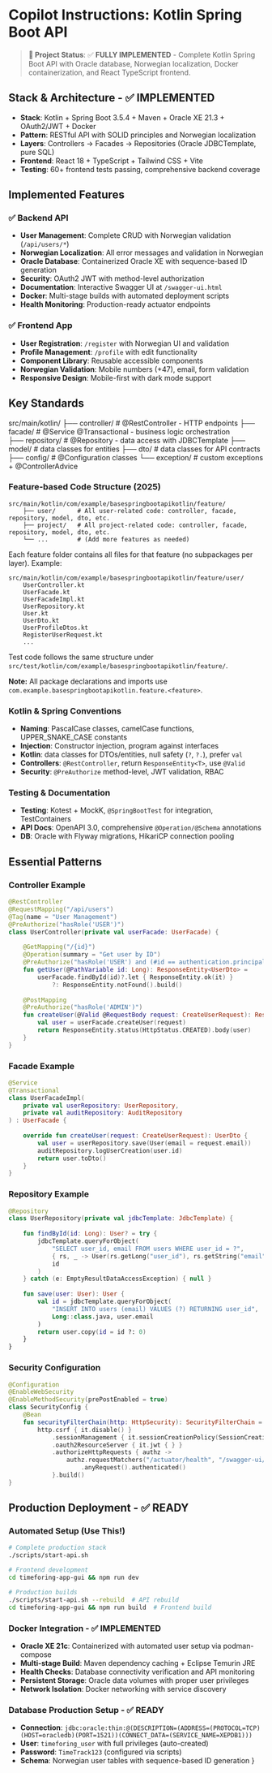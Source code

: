 # Copilot Instructions: Kotlin Spring Boot API

> **📝 Project Status**: ✅ **FULLY IMPLEMENTED** - Complete Kotlin Spring Boot API with Oracle database, Norwegian localization, Docker containerization, and React TypeScript frontend.

## Stack & Architecture - ✅ IMPLEMENTED
- **Stack**: Kotlin + Spring Boot 3.5.4 + Maven + Oracle XE 21.3 + OAuth2/JWT + Docker
- **Pattern**: RESTful API with SOLID principles and Norwegian localization
- **Layers**: Controllers → Facades → Repositories (Oracle JDBCTemplate, pure SQL)
- **Frontend**: React 18 + TypeScript + Tailwind CSS + Vite
- **Testing**: 60+ frontend tests passing, comprehensive backend coverage

## Implemented Features

### ✅ Backend API
- **User Management**: Complete CRUD with Norwegian validation (`/api/users/*`)
- **Norwegian Localization**: All error messages and validation in Norwegian
- **Oracle Database**: Containerized Oracle XE with sequence-based ID generation
- **Security**: OAuth2 JWT with method-level authorization
- **Documentation**: Interactive Swagger UI at `/swagger-ui.html`
- **Docker**: Multi-stage builds with automated deployment scripts
- **Health Monitoring**: Production-ready actuator endpoints

### ✅ Frontend App  
- **User Registration**: `/register` with Norwegian UI and validation
- **Profile Management**: `/profile` with edit functionality
- **Component Library**: Reusable accessible components
- **Norwegian Validation**: Mobile numbers (+47), email, form validation
- **Responsive Design**: Mobile-first with dark mode support

## Key Standards
src/main/kotlin/
├── controller/     # @RestController - HTTP endpoints
├── facade/         # @Service @Transactional - business logic orchestration  
├── repository/     # @Repository - data access with JDBCTemplate
├── model/          # data classes for entities
├── dto/            # data classes for API contracts
├── config/         # @Configuration classes
└── exception/      # custom exceptions + @ControllerAdvice

### Feature-based Code Structure (2025)
```
src/main/kotlin/com/example/basespringbootapikotlin/feature/
    ├── user/      # All user-related code: controller, facade, repository, model, dto, etc.
    ├── project/   # All project-related code: controller, facade, repository, model, dto, etc.
    └── ...        # (Add more features as needed)
```

Each feature folder contains all files for that feature (no subpackages per layer). Example:
```
src/main/kotlin/com/example/basespringbootapikotlin/feature/user/
    UserController.kt
    UserFacade.kt
    UserFacadeImpl.kt
    UserRepository.kt
    User.kt
    UserDto.kt
    UserProfileDtos.kt
    RegisterUserRequest.kt
    ...
```

Test code follows the same structure under `src/test/kotlin/com/example/basespringbootapikotlin/feature/`.

**Note:** All package declarations and imports use `com.example.basespringbootapikotlin.feature.<feature>`.

### Kotlin & Spring Conventions
- **Naming**: PascalCase classes, camelCase functions, UPPER_SNAKE_CASE constants
- **Injection**: Constructor injection, program against interfaces
- **Kotlin**: data classes for DTOs/entities, null safety (`?`, `?.`), prefer `val`
- **Controllers**: `@RestController`, return `ResponseEntity<T>`, use `@Valid`
- **Security**: `@PreAuthorize` method-level, JWT validation, RBAC

### Testing & Documentation
- **Testing**: Kotest + MockK, `@SpringBootTest` for integration, TestContainers
- **API Docs**: OpenAPI 3.0, comprehensive `@Operation/@Schema` annotations
- **DB**: Oracle with Flyway migrations, HikariCP connection pooling

## Essential Patterns

### Controller Example
```kotlin
@RestController
@RequestMapping("/api/users")
@Tag(name = "User Management")
@PreAuthorize("hasRole('USER')")
class UserController(private val userFacade: UserFacade) {
    
    @GetMapping("/{id}")
    @Operation(summary = "Get user by ID")
    @PreAuthorize("hasRole('USER') and (#id == authentication.principal.id or hasRole('ADMIN'))")
    fun getUser(@PathVariable id: Long): ResponseEntity<UserDto> =
        userFacade.findById(id)?.let { ResponseEntity.ok(it) } 
            ?: ResponseEntity.notFound().build()
    
    @PostMapping
    @PreAuthorize("hasRole('ADMIN')")
    fun createUser(@Valid @RequestBody request: CreateUserRequest): ResponseEntity<UserDto> {
        val user = userFacade.createUser(request)
        return ResponseEntity.status(HttpStatus.CREATED).body(user)
    }
}
```

### Facade Example
```kotlin
@Service
@Transactional
class UserFacadeImpl(
    private val userRepository: UserRepository,
    private val auditRepository: AuditRepository
) : UserFacade {
    
    override fun createUser(request: CreateUserRequest): UserDto {
        val user = userRepository.save(User(email = request.email))
        auditRepository.logUserCreation(user.id)
        return user.toDto()
    }
}
```

### Repository Example
```kotlin
@Repository
class UserRepository(private val jdbcTemplate: JdbcTemplate) {
    
    fun findById(id: Long): User? = try {
        jdbcTemplate.queryForObject(
            "SELECT user_id, email FROM users WHERE user_id = ?",
            { rs, _ -> User(rs.getLong("user_id"), rs.getString("email")) },
            id
        )
    } catch (e: EmptyResultDataAccessException) { null }
    
    fun save(user: User): User {
        val id = jdbcTemplate.queryForObject(
            "INSERT INTO users (email) VALUES (?) RETURNING user_id",
            Long::class.java, user.email
        )
        return user.copy(id = id ?: 0)
    }
}
```

### Security Configuration
```kotlin
@Configuration
@EnableWebSecurity
@EnableMethodSecurity(prePostEnabled = true)
class SecurityConfig {
    @Bean
    fun securityFilterChain(http: HttpSecurity): SecurityFilterChain =
        http.csrf { it.disable() }
            .sessionManagement { it.sessionCreationPolicy(SessionCreationPolicy.STATELESS) }
            .oauth2ResourceServer { it.jwt { } }
            .authorizeHttpRequests { authz ->
                authz.requestMatchers("/actuator/health", "/swagger-ui/**").permitAll()
                    .anyRequest().authenticated()
            }.build()
}
```

## Production Deployment - ✅ READY

### Automated Setup (Use This!)
```bash
# Complete production stack
./scripts/start-api.sh

# Frontend development
cd timeforing-app-gui && npm run dev

# Production builds
./scripts/start-api.sh --rebuild  # API rebuild
cd timeforing-app-gui && npm run build  # Frontend build
```

### Docker Integration - ✅ IMPLEMENTED
- **Oracle XE 21c**: Containerized with automated user setup via podman-compose
- **Multi-stage Build**: Maven dependency caching + Eclipse Temurin JRE
- **Health Checks**: Database connectivity verification and API monitoring
- **Persistent Storage**: Oracle data volumes with proper user privileges
- **Network Isolation**: Docker networking with service discovery

### Database Production Setup - ✅ READY
- **Connection**: `jdbc:oracle:thin:@(DESCRIPTION=(ADDRESS=(PROTOCOL=TCP)(HOST=oracledb)(PORT=1521))(CONNECT_DATA=(SERVICE_NAME=XEPDB1)))`
- **User**: `timeforing_user` with full privileges (auto-created)
- **Password**: `TimeTrack123` (configured via scripts)
- **Schema**: Norwegian user tables with sequence-based ID generation
}